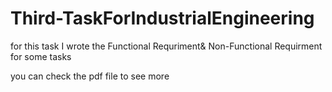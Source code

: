 # Third-TaskForIndustrialEngineering

for this task I wrote the Functional Requriment& Non-Functional Requirment for some tasks 



you can check the pdf file to see more 
